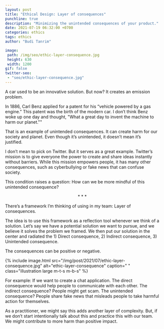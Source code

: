 ```yaml
---
layout: post
title: "Ethical Design: Layer of consequences"
punchline: true
description: "Minimizing the unintended consequences of your product."
date: 2021-07-19 06:32:00 +0700
categories: ethics
tags: ethics
author: "Budi Tanrim"

image:
 path: /img/seo/ethic-layer-consequence.jpg
 height: 630
 width: 1200
gif: false
twitter-seo: 
 - "seo/ethic-layer-consequence.jpg"
---
```


A car used to be an innovative solution. But now? It creates an emission problem.

In 1886, Carl Benz applied for a patent for his “vehicle powered by a gas engine.” This patent was the birth of the modern car. I don’t think Benz woke up one day and thought, "What a great day to invent the machine to harm our planet."" 

That is an example of unintended consequences. It can create harm for our society and planet. Even though it’s unintended, it doesn’t mean it’s justified.

I don’t mean to pick on Twitter. But it serves as a great example. Twitter’s mission is to give everyone the power to create and share ideas instantly without barriers. While this mission empowers people, it has many other consequences, such as cyberbullying or fake news that can confuse society.

This condition raises a question: How can we be more mindful of this unintended consequence?

<center class="m-b-s m-t-s">* * *</center>

There’s a framework I’m thinking of using in my team: Layer of consequences.

The idea is to use this framework as a reflection tool whenever we think of a solution. Let’s say we have a potential solution we want to pursue, and we believe it solves the problem we framed. We then put our solution in the center and radiated the 1) Direct consequence, 2) Indirect consequence, 3) Unintended consequence.

The consequences can be positive or negative.

{% include image.html 
src="/img/post/2021/07/ethic-layer-consequence.jpg" 
alt="ethic-layer-consequence" 
caption=" "
class="illustration large m-t-s m-b-s" %}

For example: If we want to create a chat application. The direct consequence would help people to communicate with each other. The indirect consequence? People might get scam. The unintended consequence? People share fake news that misleads people to take harmful action for themselves.

As a practitioner, we might say this adds another layer of complexity. But, if we don’t start intentionally talk about this and practice this with our team. We might contribute to more harm than positive impact.
